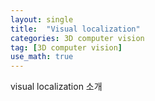 ```yaml
---
layout: single
title:  "Visual localization"
categories: 3D computer vision
tag: [3D computer vision]
use_math: true
---
```


visual localization 소개